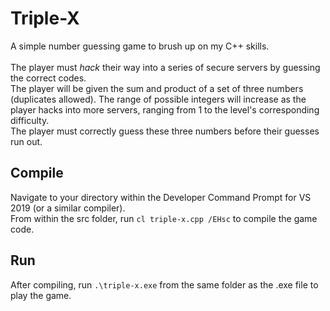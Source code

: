 # Triple-X
A simple number guessing game to brush up on my C++ skills.<br/><br/>
The player must <i>hack</i> their way into a series of secure servers by guessing the correct codes.<br/>
The player will be given the sum and product of a set of three numbers (duplicates allowed). The range of possible integers will increase as the player hacks into more servers, ranging from 1 to the level's corresponding difficulty.<br/>
The player must correctly guess these three numbers before their guesses run out.

## Compile
Navigate to your directory within the Developer Command Prompt for VS 2019 (or a similar compiler). <br/>
From within the src folder, run `cl triple-x.cpp /EHsc` to compile the game code.

## Run
After compiling, run `.\triple-x.exe` from the same folder as the .exe file to play the game.
